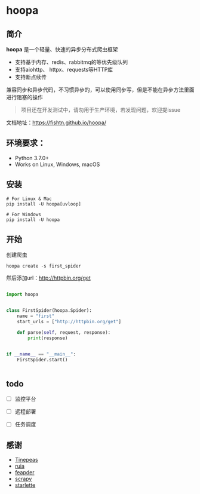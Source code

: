 # hoopa


## 简介

**hoopa** 是一个轻量、快速的异步分布式爬虫框架

- 支持基于内存、redis、rabbitmq的等优先级队列
- 支持aiohttp、 httpx、requests等HTTP库
- 支持断点续传
  

兼容同步和异步代码，不习惯异步的，可以使用同步写，但是不能在异步方法里面进行阻塞的操作

> 项目还在开发测试中，请勿用于生产环境，若发现问题，欢迎提issue


文档地址：https://fishtn.github.io/hoopa/


## 环境要求：

- Python 3.7.0+
- Works on Linux, Windows, macOS

## 安装
``` shell
# For Linux & Mac
pip install -U hoopa[uvloop]

# For Windows
pip install -U hoopa
```

## 开始

创建爬虫

```shell
hoopa create -s first_spider
```

然后添加url：http://httpbin.org/get

```python

import hoopa


class FirstSpider(hoopa.Spider):
    name = "first"
    start_urls = ["http://httpbin.org/get"]

    def parse(self, request, response):
        print(response)


if __name__ == "__main__":
    FirstSpider.start()
        
```

## todo
- [ ] 监控平台
- [ ] 远程部署
- [ ] 任务调度


## 感谢

-   [Tinepeas](https://github.com/kingname/Tinepeas)
-   [ruia](https://github.com/howie6879/ruia)
-   [feapder](https://github.com/Boris-code/feapder)
-   [scrapy](https://github.com/scrapy/scrapy)
-   [starlette](https://github.com/encode/starlette)
